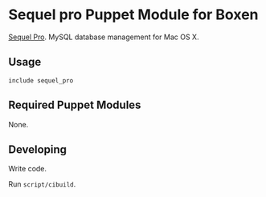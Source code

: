 # Sequel pro Puppet Module for Boxen

[Sequel Pro](http://www.sequelpro.com/). MySQL database management for Mac OS X.

## Usage

```puppet
include sequel_pro
```

## Required Puppet Modules

None.

## Developing

Write code.

Run `script/cibuild`.
